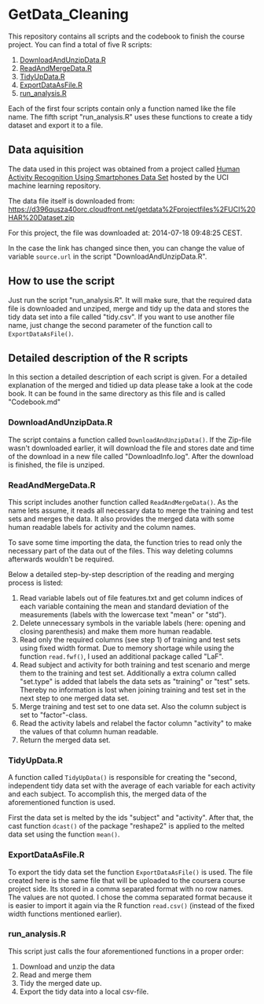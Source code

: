 GetData_Cleaning
================

This repository contains all scripts and the codebook to finish the course
project. You can find a total of five R scripts:

1. [DownloadAndUnzipData.R](#downloadandunzipdata.r)
1. [ReadAndMergeData.R](#readandmergedata.r)
1. [TidyUpData.R](#tidyupdata.r)
1. [ExportDataAsFile.R](#exportdataasfile.r)
1. [run_analysis.R](#run_analysis.r)

Each of the first four scripts contain only a function named like the file name.
The fifth script "run_analysis.R" uses these functions to create a tidy dataset
and export it to a file.


Data aquisition
---------------
The data used in this project was obtained from a project called 
[Human Activity Recognition Using Smartphones Data Set](http://archive.ics.uci.edu/ml/datasets/Human+Activity+Recognition+Using+Smartphones) hosted by
the UCI machine learning repository.

The data file itself is downloaded from:
https://d396qusza40orc.cloudfront.net/getdata%2Fprojectfiles%2FUCI%20HAR%20Dataset.zip 

For this project, the file was downloaded at:
2014-07-18 09:48:25 CEST.

In the case the link has changed since then, you can change
the value of variable `source.url` in the script "DownloadAndUnzipData.R".


How to use the script
---------------------
Just run the script "run_analysis.R". It will make sure, that the required data
file is downloaded and unziped, merge and tidy up the data and stores the
tidy data set into a file called "tidy.csv". If you want to use another file
name, just change the second parameter of the function call 
to `ExportDataAsFile()`.




Detailed description of the R scripts
----------------------------
In this section a detailed description of each script is given. For a detailed
explanation of the merged and tidied up data please take a look at 
the code book. It can be found in the same directory as this file and is called
"Codebook.md"

### DownloadAndUnzipData.R
The script contains a function called `DownloadAndUnzipData()`. If the Zip-file
wasn't downloaded earlier, it will download the file and stores date and time
of the download in a new file called "DownloadInfo.log". 
After the download is finished, the file is unziped.

### ReadAndMergeData.R
This script includes another function called `ReadAndMergeData()`. As the name
lets assume, it reads all necessary data to merge the training and test sets
and merges the data. It also provides the merged data with some human readable labels for activity and the column names. 

To save some time importing the data, the function tries to read only 
the necessary part of the data out of the files. This way
deleting columns afterwards wouldn't be required. 

Below a detailed step-by-step description of the reading and merging process 
is listed:

1. Read variable labels out of file features.txt and get column indices of 
   each variable containing the mean and standard deviation of the measurements
   (labels with the lowercase text "mean" or "std"). 
1. Delete unnecessary symbols in the variable labels (here: opening and closing
   parenthesis) and make them more human readable.
1. Read only the required columns (see step 1) of training and test sets 
   using fixed width format. Due to memory shortage while using the function
   `read.fwf()`, I used an additional package called "LaF".
1. Read subject and activity for both training and test scenario and 
   merge them to the training and test set. Additionally a extra column called
   "set.type" is added that labels the data sets as "training" or "test" sets. 
   Thereby no information is lost when joining training and test set in the next
   step to one merged data set.
1. Merge training and test set to one data set. Also the column subject is
   set to "factor"-class.
1. Read the activity labels and relabel the factor column "activity" to
   make the values of that column human readable.
1. Return the merged data set.

### TidyUpData.R
A function called `TidyUpData()` is responsible for creating the "second,
independent tidy data set with the average of each variable for each activity 
and each subject. 
To accomplish this, the merged data of the aforementioned function is used.

First the data set is melted by the ids "subject" and "activity". After that,
the cast function `dcast()` of the package "reshape2" is applied to the melted
data set using the function `mean()`. 

### ExportDataAsFile.R
To export the tidy data set the function `ExportDataAsFile()` is used. 
The file created here is the same file that will be uploaded to the 
coursera course project side. Its stored in a comma separated format with no
row names. The values are not quoted. 
I chose the comma separated format because it is easier to import it again via
the R function `read.csv()` (instead of the fixed width functions mentioned
earlier).

### run_analysis.R
This script just calls the four aforementioned functions in a proper order:

1. Download and unzip the data
2. Read and merge them
3. Tidy the merged date up.
4. Export the tidy data into a local csv-file.